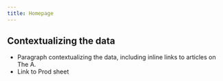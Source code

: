 ```yaml
---
title: Homepage
---
```


## Contextualizing the data

* Paragraph contextualizing the data, including inline links to articles on The A.
* Link to Prod sheet
